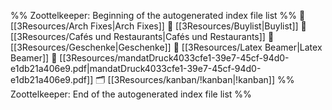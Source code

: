 %% Zoottelkeeper: Beginning of the autogenerated index file list  %%
📄 [[3Resources/Arch Fixes|Arch Fixes]]
📄 [[3Resources/Buylist|Buylist]]
📄 [[3Resources/Cafés und Restaurants|Cafés und Restaurants]]
📄 [[3Resources/Geschenke|Geschenke]]
📄 [[3Resources/Latex Beamer|Latex Beamer]]
📄 [[3Resources/mandatDruck4033cfe1-39e7-45cf-94d0-e1db21a406e9.pdf|mandatDruck4033cfe1-39e7-45cf-94d0-e1db21a406e9.pdf]]
🗂️ [[3Resources/kanban/!kanban|!kanban]]
%% Zoottelkeeper: End of the autogenerated index file list  %%
